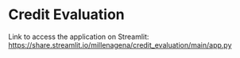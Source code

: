 # Credit Evaluation

Link to access the application on Streamlit: https://share.streamlit.io/millenagena/credit_evaluation/main/app.py

